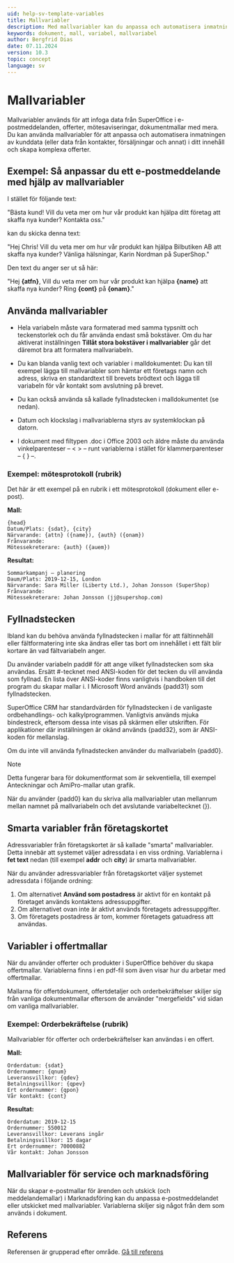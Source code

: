 ```yaml
---
uid: help-sv-template-variables
title: Mallvariabler
description: Med mallvariabler kan du anpassa och automatisera inmatningen av kunddata
keywords: dokument, mall, variabel, mallvariabel
author: Bergfrid Dias
date: 07.11.2024
version: 10.3
topic: concept
language: sv
---
```


# Mallvariabler

Mallvariabler används för att infoga data från SuperOffice i e-postmeddelanden, offerter, mötesaviseringar, dokumentmallar med mera. Du kan använda mallvariabler för att anpassa och automatisera inmatningen av kunddata (eller data från kontakter, försäljningar och annat) i ditt innehåll och skapa komplexa offerter.

## Exempel: Så anpassar du ett e-postmeddelande med hjälp av mallvariabler

I stället för följande text:

"Bästa kund! Vill du veta mer om hur vår produkt kan hjälpa ditt företag att skaffa nya kunder? Kontakta oss."

kan du skicka denna text:

"Hej Chris! Vill du veta mer om hur vår produkt kan hjälpa Bilbutiken AB att skaffa nya kunder? Vänliga hälsningar, Karin Nordman på SuperShop."

Den text du anger ser ut så här:

"Hej **{atfn}**, Vill du veta mer om hur vår produkt kan hjälpa **{name}** att skaffa nya kunder? Ring **{cont}** på **{onam}**."

## Använda mallvariabler

* Hela variabeln måste vara formaterad med samma typsnitt och teckenstorlek och du får använda endast små bokstäver. Om du har aktiverat inställningen **Tillåt stora bokstäver i mallvariabler** går det däremot bra att formatera mallvariabeln.

* Du kan blanda vanlig text och variabler i malldokumentet: Du kan till exempel lägga till mallvariabler som hämtar ett företags namn och adress, skriva en standardtext till brevets brödtext och lägga till variabeln för vår kontakt som avslutning på brevet.

* Du kan också använda så kallade fyllnadstecken i malldokumentet (se nedan).

* Datum och klockslag i mallvariablerna styrs av systemklockan på datorn.

* I dokument med filtypen .doc i Office 2003 och äldre måste du använda vinkelparenteser – &lt; &gt; – runt variablerna i stället för klammerparenteser – { } –.

### Exempel: mötesprotokoll (rubrik)

Det här är ett exempel på en rubrik i ett mötesprotokoll (dokument eller e-post).

**Mall:**

```text
{head}
Datum/Plats: {sdat}, {city}
Närvarande: {attn} ({name}), {auth} ({onam})
Frånvarande:
Mötessekreterare: {auth} ({auem})
```

**Resultat:**

```text
Sommarkampanj – planering
Daum/Plats: 2019-12-15, London
Närvarande: Sara Miller (Liberty Ltd.), Johan Jonsson (SuperShop)
Frånvarande:
Mötessekreterare: Johan Jonsson (jj@supershop.com)
```

## Fyllnadstecken

Ibland kan du behöva använda fyllnadstecken i mallar för att fältinnehåll eller fältformatering inte ska ändras eller tas bort om innehållet i ett fält blir kortare än vad fältvariabeln anger.

Du använder variabeln padd# för att ange vilket fyllnadstecken som ska användas. Ersätt #-tecknet med ANSI-koden för det tecken du vill använda som fyllnad. En lista över ANSI-koder finns vanligtvis i handboken till det program du skapar mallar i. I Microsoft Word används {padd31} som fyllnadstecken.

SuperOffice CRM har standardvärden för fyllnadstecken i de vanligaste ordbehandlings- och kalkylprogrammen. Vanligtvis används mjuka bindestreck, eftersom dessa inte visas på skärmen eller utskriften. För applikationer där inställningen är okänd används {padd32}, som är ANSI-koden för mellanslag.

Om du inte vill använda fyllnadstecken använder du mallvariabeln {padd0}.

> [!NOTE]
> Detta fungerar bara för dokumentformat som är sekventiella, till exempel Anteckningar och AmiPro-mallar utan grafik.

När du använder {padd0} kan du skriva alla mallvariabler utan mellanrum mellan namnet på mallvariabeln och det avslutande variabeltecknet (}).

## Smarta variabler från företagskortet

Adressvariabler från företagskortet är så kallade "smarta" mallvariabler. Detta innebär att systemet väljer adressdata i en viss ordning. Variablerna i **fet text** nedan (till exempel **addr** och **city**) är smarta mallvariabler.

När du använder adressvariabler från företagskortet väljer systemet adressdata i följande ordning:

1. Om alternativet **Använd som postadress** är aktivt för en kontakt på företaget används kontaktens adressuppgifter.
2. Om alternativet ovan inte är aktivt används företagets adressuppgifter.
3. Om företagets postadress är tom, kommer företagets gatuadress att användas.

## Variabler i offertmallar

När du använder offerter och produkter i SuperOffice behöver du skapa offertmallar. Variablerna finns i en pdf-fil som även visar hur du arbetar med offertmallar.

Mallarna för offertdokument, offertdetaljer och orderbekräftelser skiljer sig från vanliga dokumentmallar eftersom de använder "mergefields" vid sidan om vanliga mallvariabler.

### Exempel: Orderbekräftelse (rubrik)

Mallvariabler för offerter och orderbekräftelser kan användas i en offert.

**Mall:**

```text
Orderdatum: {sdat}
Ordernummer: {qnum}
Leveransvillkor: {qdev}
Betalningsvillkor: {qpev}
Ert ordernummer: {qpon}
Vår kontakt: {cont}
```

**Resultat:**

```text
Orderdatum: 2019-12-15
Ordernummer: 550012
Leveransvillkor: Leverans ingår
Betalningsvillkor: 15 dagar
Ert ordernummer: 70000882
Vår kontakt: Johan Jonsson
```

## Mallvariabler för service och marknadsföring

När du skapar e-postmallar för ärenden och utskick (och meddelandemallar) i Marknadsföring kan du anpassa e-postmeddelandet eller utskicket med mallvariabler. Variablerna skiljer sig något från dem som används i dokument.

## Referens

Referensen är grupperad efter område. [Gå till referens][1]

<!-- Referenced links -->
[1]: ../../../../en/document/templates/variables/index.md

<!-- Referenced images -->
